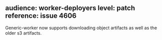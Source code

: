 audience: worker-deployers
level: patch
reference: issue 4606
---
Generic-worker now supports downloading object artifacts as well as the older s3 artifacts.
